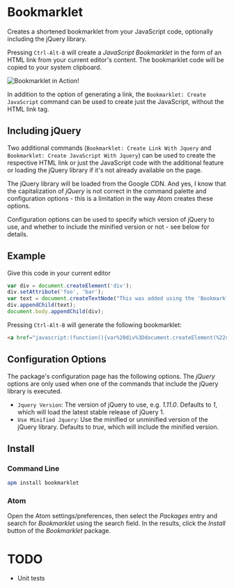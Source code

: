 # Bookmarklet

Creates a shortened bookmarklet from your JavaScript code, optionally including the jQuery library.

Pressing `Ctrl-Alt-B` will create a _JavaScript Bookmarklet_ in the form of an HTML link from your current editor's content. The bookmarklet code will be copied to your system clipboard.

![Bookmarklet in Action!](https://raw.githubusercontent.com/nwinkler/bookmarklet/master/bookmarklet.gif)

In addition to the option of generating a link, the `Bookmarklet: Create JavaScript` command can be used to create just the JavaScript, without the HTML link tag.

## Including jQuery

Two additional commands (`Bookmarklet: Create Link With Jquery` and `Bookmarklet: Create JavaScript With Jquery`) can be used to create the respective HTML link or just the JavaScript code with the additional feature or loading the jQuery library if it's not already available on the page.

The jQuery library will be loaded from the Google CDN. And yes, I know that the capitalization of _jQuery_ is not correct in the command palette and configuration options - this is a limitation in the way Atom creates these options.

Configuration options can be used to specify which version of jQuery to use, and whether to include the minified version or not - see below for details.

## Example

Give this code in your current editor

```javascript
var div = document.createElement('div');
div.setAttribute('foo', 'bar');
var text = document.createTextNode("This was added using the 'Bookmarklet' & Atom.io?!");
div.appendChild(text);
document.body.appendChild(div);
```

Pressing `Ctrl-Alt-B` will generate the following bookmarklet:

```html
<a href="javascript:(function(){var%20div%3Ddocument.createElement(%22div%22)%3Bdiv.setAttribute(%22foo%22%2C%22bar%22)%3Bvar%20text%3Ddocument.createTextNode(%22This%20was%20added%20using%20the%20'Bookmarklet'%20%26%20Atom.io%3F!%22)%3Bdiv.appendChild(text)%2Cdocument.body.appendChild(div)%3B})();">Click Me</a>
```

## Configuration Options

The package's configuration page has the following options. The _jQuery_ options are only used when one of the commands that include the jQuery library is executed.

* `Jquery Version`: The version of jQuery to use, e.g. _1.11.0_. Defaults to _1_, which will load the latest stable release of jQuery 1.
* `Use Minified Jquery`: Use the minified or unminified version of the jQuery library. Defaults to _true_, which will include the minified version.

## Install

### Command Line

```bash
apm install bookmarklet
```

### Atom

Open the Atom settings/preferences, then select the _Packages_ entry and search for _Bookmarklet_ using the search field. In the results, click the _Install_ button of the _Bookmarklet_ package.

# TODO

* Unit tests
